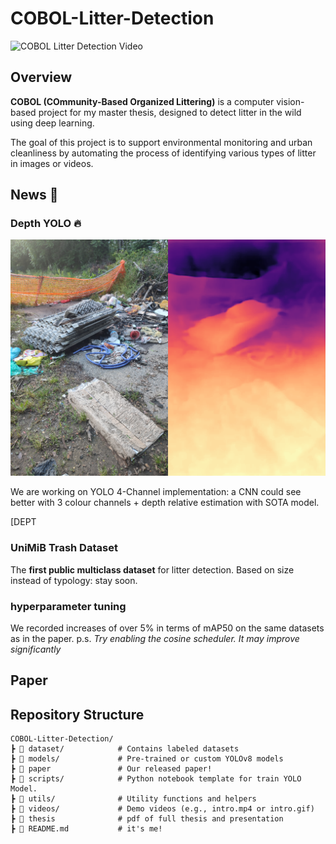 # COBOL-Litter-Detection

![COBOL Litter Detection Video](videos/intro.gif)

## Overview

**COBOL (COmmunity-Based Organized Littering)** is a computer vision-based project for my master thesis, designed to detect litter in the wild using deep learning.

The goal of this project is to support environmental monitoring and urban cleanliness by automating the process of identifying various types of litter in images or videos.

## News 🚀 

### Depth YOLO 🔥

![Depth Detection](images/depth_estimation.png)

We are working on YOLO 4-Channel implementation: a CNN could see better with 3 colour channels + depth relative estimation with SOTA model.

[DEPT

### UniMiB Trash Dataset 
The **first public multiclass dataset** for litter detection. Based on size instead of typology: stay soon.

### hyperparameter tuning
We recorded increases of over 5% in terms of mAP50 on the same datasets as in the paper. 
p.s. *Try enabling the cosine scheduler. It may improve significantly*

## Paper


## Repository Structure

```plaintext
COBOL-Litter-Detection/
┣ 📂 dataset/            # Contains labeled datasets
┣ 📂 models/             # Pre-trained or custom YOLOv8 models
┣ 📂 paper               # Our released paper!
┣ 📂 scripts/            # Python notebook template for train YOLO Model.
┣ 📂 utils/              # Utility functions and helpers
┣ 📂 videos/             # Demo videos (e.g., intro.mp4 or intro.gif)
┣ 📂 thesis              # pdf of full thesis and presentation
┣ 📂 README.md           # it's me!
